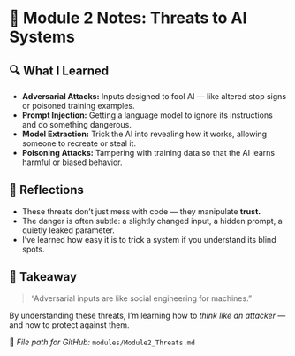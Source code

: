 # 🧨 Module 2 Notes: Threats to AI Systems

## 🔍 What I Learned

- **Adversarial Attacks:** Inputs designed to fool AI — like altered stop signs or poisoned training examples.
- **Prompt Injection:** Getting a language model to ignore its instructions and do something dangerous.
- **Model Extraction:** Trick the AI into revealing how it works, allowing someone to recreate or steal it.
- **Poisoning Attacks:** Tampering with training data so that the AI learns harmful or biased behavior.

## 🧠 Reflections

- These threats don’t just mess with code — they manipulate **trust.**
- The danger is often subtle: a slightly changed input, a hidden prompt, a quietly leaked parameter.
- I’ve learned how easy it is to trick a system if you understand its blind spots.

## 🚀 Takeaway

> “Adversarial inputs are like social engineering for machines.”

By understanding these threats, I’m learning how to *think like an attacker* — and how to protect against them.

📎 *File path for GitHub:* `modules/Module2_Threats.md`
